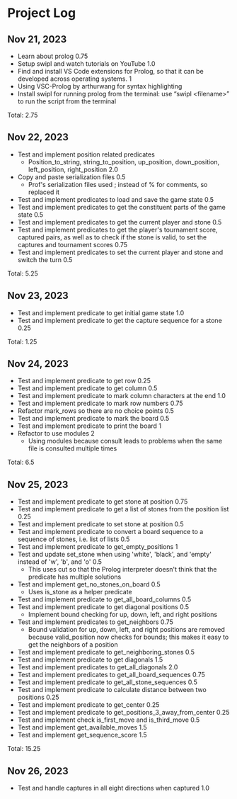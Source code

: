 # Project Log

## Nov 21, 2023

- Learn about prolog 0.75
- Setup swipl and watch tutorials on YouTube 1.0
- Find and install VS Code extensions for Prolog, so that it can be developed across operating systems. 1
- Using VSC-Prolog by arthurwang for syntax highlighting
- Install swipl for running prolog from the terminal: use “swipl \<filename>” to run the script from the terminal

Total: 2.75  

## Nov 22, 2023

- Test and implement position related predicates
  - Position_to_string, string_to_position, up_position, down_position, left_position, right_position 2.0
- Copy and paste serialization files 0.5
  - Prof's serialization files used ; instead of % for comments, so replaced it
- Test and implement predicates to load and save the game state 0.5
- Test and implement predicates to get the constituent parts of the game state 0.5
- Test and implement predicates to get the current player and stone 0.5
- Test and implement predicates to get the player's tournament score, captured pairs, as well as to check if the stone is valid, to set the captures and tournament scores 0.75
- Test and implement predicates to set the current player and stone and switch the turn 0.5

Total: 5.25

## Nov 23, 2023

- Test and implement predicate to get initial game state 1.0
- Test and implement predicate to get the capture sequence for a stone 0.25

Total: 1.25

## Nov 24, 2023

- Test and implement predicate to get row 0.25
- Test and implement predicate to get column 0.5
- Test and implement predicate to mark column characters at the end 1.0
- Test and implement predicate to mark row numbers 0.75
- Refactor mark_rows so there are no choice points 0.5
- Test and implement predicate to mark the board 0.5
- Test and implement predicate to print the board 1
- Refactor to use modules 2
  - Using modules because consult leads to problems when the same file is consulted multiple times

Total: 6.5

## Nov 25, 2023

- Test and implement predicate to get stone at position 0.75
- Test and implement predicate to get a list of stones from the position list 0.25
- Test and implement predicate to set stone at position 0.5
- Test and implement predicate to convert a board sequence to a sequence of stones, i.e. list of lists 0.5
- Test and implement predicate to get_empty_positions 1
- Test and update set_stone when using 'white', 'black', and 'empty' instead of 'w', 'b', and 'o' 0.5
  - This uses cut so that the Prolog interpreter doesn't think that the predicate has multiple solutions
- Test and implement get_no_stones_on_board 0.5
  - Uses is_stone as a helper predicate
- Test and implement predicate to get_all_board_columns 0.5
- Test and implement predicate to get diagonal positions 0.5
  - Implement bound checking for up, down, left, and right positions
- Test and implement predicates to get_neighbors 0.75
  - Bound validation for up, down, left, and right positions are removed because valid_position now checks for bounds; this makes it easy to get the neighbors of a position
- Test and implement predicate to get_neighboring_stones 0.5
- Test and implement predicate to get diagonals 1.5
- Test and implement predicates to get_all_diagonals 2.0
- Test and implement predicates to get_all_board_sequences 0.75
- Test and implement predicate to get_all_stone_sequences 0.5
- Test and implement predicate to calculate distance between two positions 0.25
- Test and implement predicate to get_center 0.25
- Test and implement predicate to get_positions_3_away_from_center 0.25
- Test and implement check is_first_move and is_third_move 0.5
- Test and implement get_available_moves 1.5
- Test and implement get_sequence_score 1.5

Total: 15.25

## Nov 26, 2023

- Test and handle captures in all eight directions when captured 1.0
